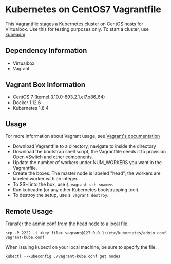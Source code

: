 # Kubernetes on CentOS7 Vagrantfile
This Vagrantfile stages a Kubernetes cluster on CentOS hosts for
Virtualbox. Use this for testing purposes only. To start a cluster,
use [kubeadm](https://kubernetes.io/docs/setup/independent/create-cluster-kubeadm/)

## Dependency Information
* Virtualbox
* Vagrant

## Vagrant Box Information
* CentOS 7 (kernel 3.10.0-693.2.1.el7.x86_64)
* Docker 1.12.6
* Kubernetes 1.8.4

## Usage
For more information about Vagrant usage, see
[Vagrant's documentation](https://www.vagrantup.com/docs/)
* Download Vagrantfile to a directory, navigate to inside
the directory
* Download the bootstrap shell script, the Vagrantfile
needs it to provision Open vSwitch and other components.
* Update the number of workers under NUM_WORKERS you want in the Vagrantfile.
* Create the boxes. The master node is labeled "head", the workers are labeled
worker with an integer.
* To SSH into the box, use `$ vagrant ssh <name>`.
* Run kubeadm (or any other Kubernetes bootstrapping tool).
* To destroy the setup, use `$ vagrant destroy`.

## Remote Usage
Transfer the admin.conf from the head node to a local file.

```
scp -P 2222 -i <key file> vagrant@127.0.0.1:/etc/kubernetes/admin.conf vagrant-kube.conf
```

When issuing kubectl on your local machine, be sure to specify the file.
```
kubectl --kubeconfig ./vagrant-kube.conf get nodes
```
